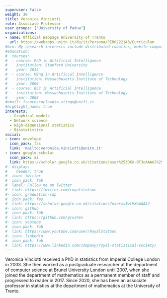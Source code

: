 ```yaml
---
superuser: false
weight: 30
title: Veronica Vinciotti
role: Associate Professor
user_groups: ["University of Padua"]
organizations:
- name: Official Webpage University of Trento
  url: https://webapps.unitn.it/du/it/Persona/PER0222143/Curriculum
#bio: My research interests include distributed robotics, mobile computing and programmable matter.
#education:
#  courses:
#  - course: PhD in Artificial Intelligence
#    institution: Stanford University
#    year: 2012
#  - course: MEng in Artificial Intelligence
#    institution: Massachusetts Institute of Technology
#    year: 2009
#  - course: BSc in Artificial Intelligence
#    institution: Massachusetts Institute of Technology
#    year: 2008
#email: francescoclaudio.stingo@unifi.it
#highlight_name: true
interests:
  - Graphical models
  - Network science
  - High-dimensional statistics
  - Biostatistics
social:
- icon: envelope
  icon_pack: fas
  link: 'mailto:veronica.vinciotti@unitn.it'
- icon: google-scholar
  icon_pack: ai
  link: https://scholar.google.co.uk/citations?user%253DKX-0T3oAAAAJ%2526hl%253Den
#- display:
#    header: true
#  icon: twitter
#  icon_pack: fab
#  label: Follow me on Twitter
#  link: https://twitter.com/royalstatsoc
#- icon: graduation-cap
#  icon_pack: fas
#  link: https://scholar.google.co.uk/citations?user=sIwtMXoAAAAJ
#- icon: github
#  icon_pack: fab
#  link: https://github.com/gcushen
#- icon: youtube
#  icon_pack: fab
#  link: https://www.youtube.com/user/RoyalStatSoc
#- icon: linkedin
#  icon_pack: fab
#  link: https://www.linkedin.com/company/royal-statistical-society/
---
```


Veronica Vinciotti received a PhD in statistics from Imperial College London in 2003. She then worked as a postgraduate researcher at the department of computer science at Brunel University London until 2007, when she joined the department of mathematics as a permanent member of staff and progressed to reader in 2017. Since 2020, she has been an associate professor in statistics at the department of mathematics at the University of Trento.


